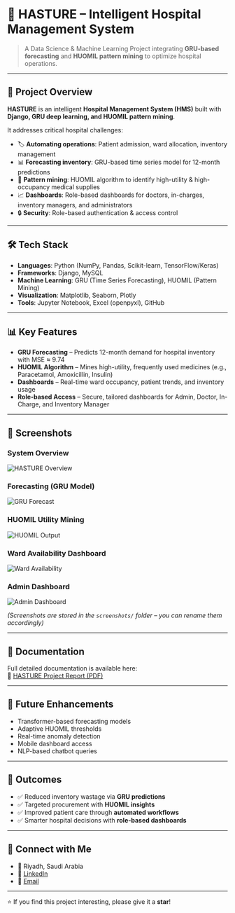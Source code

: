 # 🏥 HASTURE – Intelligent Hospital Management System

> A Data Science & Machine Learning Project integrating **GRU-based forecasting** and **HUOMIL pattern mining** to optimize hospital operations.

---

## 🚀 Project Overview
**HASTURE** is an intelligent **Hospital Management System (HMS)** built with **Django, GRU deep learning, and HUOMIL pattern mining**.  

It addresses critical hospital challenges:  
- 🏷️ **Automating operations**: Patient admission, ward allocation, inventory management  
- 📊 **Forecasting inventory**: GRU-based time series model for 12-month predictions  
- 🧮 **Pattern mining**: HUOMIL algorithm to identify high-utility & high-occupancy medical supplies  
- 📈 **Dashboards**: Role-based dashboards for doctors, in-charges, inventory managers, and administrators  
- 🔒 **Security**: Role-based authentication & access control  

---

## 🛠️ Tech Stack
- **Languages**: Python (NumPy, Pandas, Scikit-learn, TensorFlow/Keras)  
- **Frameworks**: Django, MySQL  
- **Machine Learning**: GRU (Time Series Forecasting), HUOMIL (Pattern Mining)  
- **Visualization**: Matplotlib, Seaborn, Plotly  
- **Tools**: Jupyter Notebook, Excel (openpyxl), GitHub  

---

## 📊 Key Features
- **GRU Forecasting** – Predicts 12-month demand for hospital inventory with MSE ≈ 9.74  
- **HUOMIL Algorithm** – Mines high-utility, frequently used medicines (e.g., Paracetamol, Amoxicillin, Insulin)  
- **Dashboards** – Real-time ward occupancy, patient trends, and inventory usage  
- **Role-based Access** – Secure, tailored dashboards for Admin, Doctor, In-Charge, and Inventory Manager  

---

## 📸 Screenshots

### System Overview
![HASTURE Overview](screenshots/hasture_overview.png)

### Forecasting (GRU Model)
![GRU Forecast](screenshots/gru_forecast.png)

### HUOMIL Utility Mining
![HUOMIL Output](screenshots/huomil.png)

### Ward Availability Dashboard
![Ward Availability](screenshots/ward_dashboard.png)

### Admin Dashboard
![Admin Dashboard](screenshots/admin_dashboard.png)

*(Screenshots are stored in the `screenshots/` folder – you can rename them accordingly)*

---

## 📄 Documentation
Full detailed documentation is available here:  
📕 [HASTURE Project Report (PDF)](./Hasture.pdf)

---

## 🔮 Future Enhancements
- Transformer-based forecasting models  
- Adaptive HUOMIL thresholds  
- Real-time anomaly detection  
- Mobile dashboard access  
- NLP-based chatbot queries  

---

## 📌 Outcomes
- ✅ Reduced inventory wastage via **GRU predictions**  
- ✅ Targeted procurement with **HUOMIL insights**  
- ✅ Improved patient care through **automated workflows**  
- ✅ Smarter hospital decisions with **role-based dashboards**  

---

## 🔗 Connect with Me
- 📍 Riyadh, Saudi Arabia  
- 💼 [LinkedIn](your-linkedin-link)  
- 📧 [Email](mailto:your-email@example.com)  

---

⭐ If you find this project interesting, please give it a **star**!
